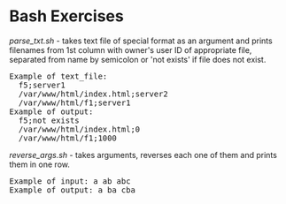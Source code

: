 # Bash Exercises
<p><i>parse_txt.sh</i> - takes text file of special format as an argument and prints filenames from 1st column with owner's user ID of appropriate file, separated from name by semicolon or 'not exists' if file does not exist.
<pre>
Example of text_file:
  f5;server1
  /var/www/html/index.html;server2
  /var/www/html/f1;server1
Example of output:
  f5;not exists
  /var/www/html/index.html;0
  /var/www/html/f1;1000
</pre>
</p>
<p><i>reverse_args.sh</i> - takes arguments, reverses each one of them and prints them in one row.
<pre>
Example of input: a ab abc
Example of output: a ba cba
</pre>
</p>
